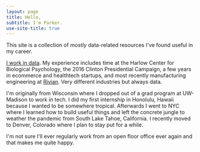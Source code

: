 ```yaml
---
layout: page
title: Hello,
subtitle: I'm Parker.
use-site-title: true
---
```


This site is a collection of *mostly* data-related resources I've found useful in my career.

[I work in data](https://www.linkedin.com/in/parker-tenpas-a45088134/). My experience includes time at the Harlow Center for Biological Psychology, the 2016 Clinton Presidential Campaign, a few years in ecommerce and healthtech startups, and most recently manufacturing engineering at [Rivian](https://rivian.com/). Very different industries but always data.

I'm originally from Wisconsin where I dropped out of a grad program at UW-Madison to work in tech. I did my first internship in Honolulu, Hawaii because I wanted to be somewhere tropical. Afterwards I went to NYC where I learned how to build useful things and left the concrete jungle to weather the pandemic from South Lake Tahoe, California. I recently moved to Denver, Colorado where I plan to stay put for a while.

I'm not sure I'll ever regularly work from an open floor office ever again and that makes me quite happy.
